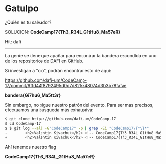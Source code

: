 # Gatulpo

¿Quién es tu salvador?

SOLUCION: **CodeCamp17{Th3_R34L_G1tHu8_Ma57eR}**

Hit: dafi

-------------------------------------------------------


La gente se tiene que apañar para encontrar la bandera escondida en uno de los repositorios de DAFI en GitHub.

Si investigan a "ojo", podrán encontrar esto de aquí:

https://github.com/dafi-um/CodeCamp-17/commit/9ffd44f8792495d0d7d825548074d3b3b78fafae

**bandera{Gi7hu6_Ma5tt3r}**

Sin embargo, no sigue nuestro patrón del evento. Para ser mas precisos, efectuamos una busqueda más exhaustiva:

```bash
$ git clone https://github.com/dafi-um/CodeCamp-17
$ cd CodeCamp-17
$ $ git log --all -G"CodeCamp17" -p | grep -Ei "CodeCamp17\{*\}*"
-        <h2>Valentin Kivachuk</h2> <!-- CodeCamp17{Th3_R34L_G1tHu8_Ma57eR} -->
+        <h2>Valentin Kivachuk</h2> <!-- CodeCamp17{Th3_R34L_G1tHu8_Ma57eR} -->
```

Ahí tenemos nuestro flag

**CodeCamp17{Th3_R34L_G1tHu8_Ma57eR}**
